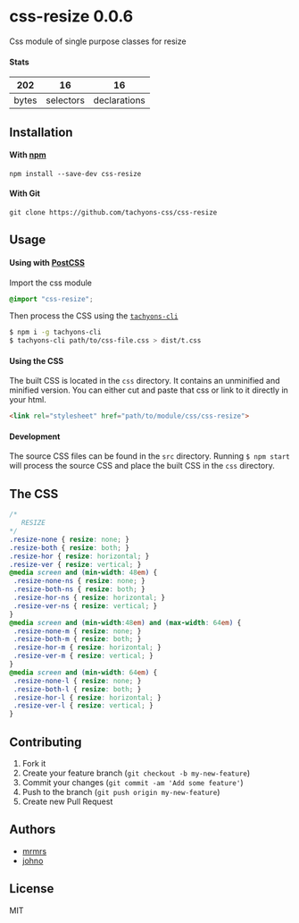 # css-resize 0.0.6

Css module of single purpose classes for resize

#### Stats

202 | 16 | 16
---|---|---
bytes | selectors | declarations

## Installation

#### With [npm](https://npmjs.com)

```
npm install --save-dev css-resize
```

#### With Git

```
git clone https://github.com/tachyons-css/css-resize
```

## Usage

#### Using with [PostCSS](https://github.com/postcss/postcss)

Import the css module

```css
@import "css-resize";
```

Then process the CSS using the [`tachyons-cli`](https://github.com/tachyons-css/tachyons-cli)

```sh
$ npm i -g tachyons-cli
$ tachyons-cli path/to/css-file.css > dist/t.css
```

#### Using the CSS

The built CSS is located in the `css` directory. It contains an unminified and minified version.
You can either cut and paste that css or link to it directly in your html.

```html
<link rel="stylesheet" href="path/to/module/css/css-resize">
```

#### Development

The source CSS files can be found in the `src` directory.
Running `$ npm start` will process the source CSS and place the built CSS in the `css` directory.

## The CSS

```css
/*
   RESIZE
*/
.resize-none { resize: none; }
.resize-both { resize: both; }
.resize-hor { resize: horizontal; }
.resize-ver { resize: vertical; }
@media screen and (min-width: 48em) {
 .resize-none-ns { resize: none; }
 .resize-both-ns { resize: both; }
 .resize-hor-ns { resize: horizontal; }
 .resize-ver-ns { resize: vertical; }
}
@media screen and (min-width:48em) and (max-width: 64em) {
 .resize-none-m { resize: none; }
 .resize-both-m { resize: both; }
 .resize-hor-m { resize: horizontal; }
 .resize-ver-m { resize: vertical; }
}
@media screen and (min-width: 64em) {
 .resize-none-l { resize: none; }
 .resize-both-l { resize: both; }
 .resize-hor-l { resize: horizontal; }
 .resize-ver-l { resize: vertical; }
}
```

## Contributing

1. Fork it
2. Create your feature branch (`git checkout -b my-new-feature`)
3. Commit your changes (`git commit -am 'Add some feature'`)
4. Push to the branch (`git push origin my-new-feature`)
5. Create new Pull Request

## Authors

* [mrmrs](http://mrmrs.io)
* [johno](http://johnotander.com)

## License

MIT

